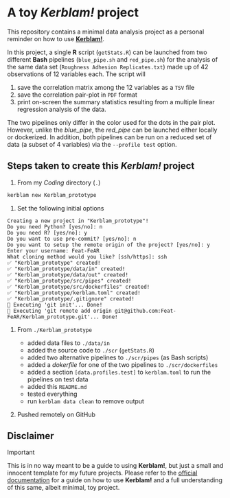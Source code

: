 # A toy ___Kerblam!___ project

This repository contains a minimal data analysis project as a personal reminder
on how to use [__Kerblam!__](https://github.com/MrHedmad/kerblam).

In this project, a single __R__ script (`getStats.R`) can be launched from two
different __Bash__ pipelines (`blue_pipe.sh` and `red_pipe.sh`) for the analysis
of the same data set (`Roughness Adhesion Replicates.txt`) made up of 42
observations of 12 variables each. The script will
1. save the correlation matrix among the 12 variables as a `TSV` file 
1. save the correlation pair-plot in `PDF` format
1. print on-screen the summary statistics resulting from a multiple linear
	regression analysis of the data.

The two pipelines only differ in the color used for the dots in the pair plot.
However, unlike the _blue_pipe_, the _red_pipe_ can be launched either locally
or dockerized. In addition, both pipelines can be run on a reduced set of data
(a subset of 4 variables) via the `--profile test` option.

## Steps taken to create this ___Kerblam!___ project

1. From my _Coding_ directory (`.`)
```sh
kerblam new Kerblam_prototype
```

1. Set the following initial options
```
Creating a new project in "Kerblam_prototype"!
Do you need Python? [yes/no]: n
Do you need R? [yes/no]: y
Do you want to use pre-commit? [yes/no]: n
Do you want to setup the remote origin of the project? [yes/no]: y
Enter your username: Feat-FeAR
What cloning method would you like? [ssh/https]: ssh
✅ "Kerblam_prototype" created!
✅ "Kerblam_prototype/data/in" created!
✅ "Kerblam_prototype/data/out" created!
✅ "Kerblam_prototype/src/pipes" created!
✅ "Kerblam_prototype/src/dockerfiles" created!
✅ "Kerblam_prototype/kerblam.toml" created!
✅ "Kerblam_prototype/.gitignore" created!
🏃 Executing 'git init'... Done!
🏃 Executing 'git remote add origin git@github.com:Feat-FeAR/Kerblam_prototype.git'... Done!
```

1. From `./Kerblam_prototype`
	- added data files to `./data/in`
	- added the source code to `./scr` (`getStats.R`)
	- added two alternative pipelines to `./scr/pipes` (as Bash scripts)
	- added a _dokerfile_ for one of the two pipelines to `./scr/dockerfiles`
	- added a section `[data.profiles.test]` to `kerblam.toml` to run the pipelines on test data
	- added this `README.md`
	- tested everything
	- run `kerblam data clean` to remove output

1. Pushed remotely on GitHub

## Disclaimer

> [!IMPORTANT]
> This is in no way meant to be a guide to using __Kerblam!__, but just a small
> and innocent template for my future projects. Please refer to the
> [official documentation](https://github.com/MrHedmad/kerblam/tree/main/docs)
> for a guide on how to use __Kerblam!__ and a full understanding of this same,
> albeit minimal, toy project.
